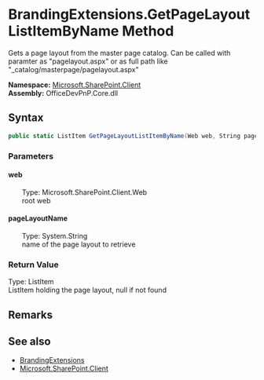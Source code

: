 # BrandingExtensions.GetPageLayoutListItemByName Method  
 Gets a page layout from the master page catalog. Can be called with paramter as "pagelayout.aspx" or as full path like "_catalog/masterpage/pagelayout.aspx"   

**Namespace:** [Microsoft.SharePoint.Client](Microsoft.SharePoint.Client.md)  
**Assembly:** OfficeDevPnP.Core.dll  
## Syntax
```C#
public static ListItem GetPageLayoutListItemByName(Web web, String pageLayoutName)
```
### Parameters
#### web  
&emsp;&emsp;Type: Microsoft.SharePoint.Client.Web  
&emsp;&emsp;root web  

  

#### pageLayoutName  
&emsp;&emsp;Type: System.String  
&emsp;&emsp;name of the page layout to retrieve  

  

### Return Value
Type: ListItem  
ListItem holding the page layout, null if not found  


## Remarks
  
## See also
- [BrandingExtensions](Microsoft.SharePoint.Client.BrandingExtensions.md) 
- [Microsoft.SharePoint.Client](Microsoft.SharePoint.Client.md) 
